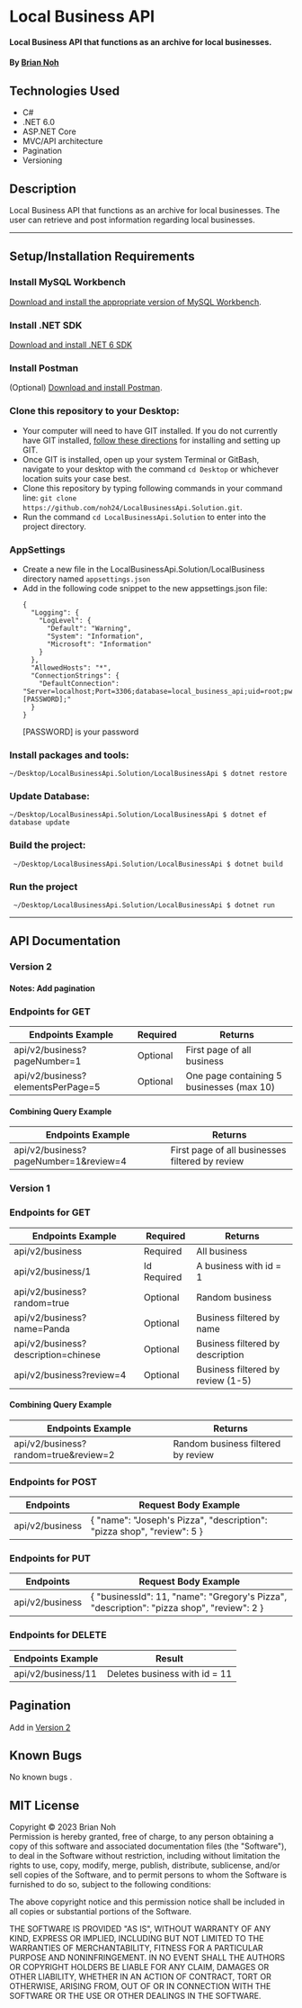 # Local Business API

#### Local Business API that functions as an archive for local businesses.

#### By [Brian Noh](https://github.com/noh24)

## Technologies Used

- C#
- .NET 6.0
- ASP.NET Core
- MVC/API architecture
- Pagination
- Versioning

## Description
Local Business API that functions as an archive for local businesses. The user can retrieve and post information regarding local businesses.

---

## Setup/Installation Requirements

### Install MySQL Workbench
  [Download and install the appropriate version of MySQL Workbench](https://dev.mysql.com/downloads/workbench/).
### Install .NET SDK
  [Download and install .NET 6 SDK](https://dotnet.microsoft.com/en-us/download/dotnet/6.0)
### Install Postman
(Optional) [Download and install Postman](https://www.postman.com/downloads/).
### Clone this repository to your Desktop:
  * Your computer will need to have GIT installed. If you do not currently have GIT installed, [follow these directions](https://docs.github.com/en/get-started/quickstart/set-up-git) for installing and setting up GIT.
  * Once GIT is installed, open up your system Terminal or GitBash, navigate to your desktop with the command `cd Desktop` or whichever location suits your case best. 
  * Clone this repository by typing following commands in your command line: `git clone https://github.com/noh24/LocalBusinessApi.Solution.git`.
  * Run the command `cd LocalBusinessApi.Solution` to enter into the project directory.
### AppSettings
* Create a new file in the LocalBusinessApi.Solution/LocalBusiness directory named `appsettings.json`
* Add in the following code snippet to the new appsettings.json file:
  ```
  {
    "Logging": {
      "LogLevel": {
        "Default": "Warning",
        "System": "Information",
        "Microsoft": "Information"
      }
    },
    "AllowedHosts": "*",
    "ConnectionStrings": {
      "DefaultConnection": "Server=localhost;Port=3306;database=local_business_api;uid=root;pwd=[PASSWORD];"
    }
  }
  ```
  [PASSWORD] is your password

### Install packages and tools:
  ```
  ~/Desktop/LocalBusinessApi.Solution/LocalBusinessApi $ dotnet restore
  ```
### Update Database:
  ```
  ~/Desktop/LocalBusinessApi.Solution/LocalBusinessApi $ dotnet ef database update
  ```
### Build the project:
  ```
   ~/Desktop/LocalBusinessApi.Solution/LocalBusinessApi $ dotnet build
  ```
### Run the project
  ```
   ~/Desktop/LocalBusinessApi.Solution/LocalBusinessApi $ dotnet run
  ```
---
## API Documentation

### Version 2
#### Notes: Add pagination
### Endpoints for GET
| Endpoints Example                     | Required | Returns                                    |
| ---------------------------------|------ | ------------------------------------------ |
| api/v2/business?pageNumber=1           | Optional | First page of all business                 |
| api/v2/business?elementsPerPage=5       | Optional| One page containing 5 businesses (max 10)  |
#### Combining Query Example
| Endpoints Example                       | Returns                                    |
| --------------------------------------- | ------------------------------------------ |
| api/v2/business?pageNumber=1&review=4   | First page of all businesses filtered by review  |


### Version 1
### Endpoints for GET
| Endpoints Example                     | Required | Returns                                    |
| ---------------------------------|------ | ------------------------------------------ |
| api/v2/business                         | Required| All business                               |
| api/v2/business/1                       | Id Required | A business with id = 1                     |
| api/v2/business?random=true            | Optional | Random business                            |
| api/v2/business?name=Panda              | Optional| Business filtered by name                  |
| api/v2/business?description=chinese     | Optional| Business filtered by description           |
| api/v2/business?review=4                | Optional| Business filtered by review (1-5)          |
#### Combining Query Example
| Endpoints Example                       | Returns                                    |
| --------------------------------------- | ------------------------------------------ |
| api/v2/business?random=true&review=2    | Random business filtered by review   |
### Endpoints for POST
| Endpoints                               | Request Body Example                                     |
| --------------------------------------- | ------------------------------------------ |
| api/v2/business                         | { "name": "Joseph's Pizza", "description": "pizza shop", "review": 5 } |

### Endpoints for PUT
| Endpoints                               | Request Body Example                                     |
| --------------------------------------- | ------------------------------------------ |
| api/v2/business                         | { "businessId": 11, "name": "Gregory's Pizza", "description": "pizza shop", "review": 2 } |

### Endpoints for DELETE
| Endpoints Example                       | Result                                     |
| --------------------------------------- | ------------------------------------------ |
| api/v2/business/11                      | Deletes business with id = 11      |

## Pagination
Add in <a href="#Api-Documentation">Version 2</a>

## Known Bugs

No known bugs
.
## MIT License

Copyright &copy; 2023 Brian Noh  
Permission is hereby granted, free of charge, to any person obtaining a copy of this software and associated documentation files (the "Software"), to deal in the Software without restriction, including without limitation the rights to use, copy, modify, merge, publish, distribute, sublicense, and/or sell copies of the Software, and to permit persons to whom the Software is furnished to do so, subject to the following conditions:

The above copyright notice and this permission notice shall be included in all copies or substantial portions of the Software.

THE SOFTWARE IS PROVIDED "AS IS", WITHOUT WARRANTY OF ANY KIND, EXPRESS OR IMPLIED, INCLUDING BUT NOT LIMITED TO THE WARRANTIES OF MERCHANTABILITY, FITNESS FOR A PARTICULAR PURPOSE AND NONINFRINGEMENT. IN NO EVENT SHALL THE AUTHORS OR COPYRIGHT HOLDERS BE LIABLE FOR ANY CLAIM, DAMAGES OR OTHER LIABILITY, WHETHER IN AN ACTION OF CONTRACT, TORT OR OTHERWISE, ARISING FROM, OUT OF OR IN CONNECTION WITH THE SOFTWARE OR THE USE OR OTHER DEALINGS IN THE SOFTWARE.